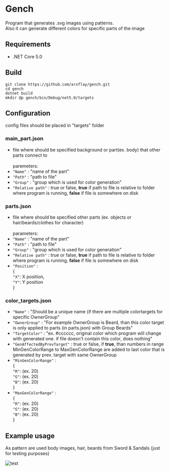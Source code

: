 # Gench
Program that generates .svg images using patterns. </br>
Also it can generate different colors for specific parts of the image </br>
## Requirements
- .NET Core 5.0
## Build
``` 
git clone https://github.com/arxflay/gench.git
cd gench
dotnet build
mkdir @p gench/bin/Debug/net5.0/targets
```
## Configuration
config files should be placed in "targets" folder
### main_part.json
- file where should be specified background or part(ex. body) that other parts connect to </br></br>
paremeters: </br>
- ```"Name"``` : "name of the part" </br>
- ```"Path"``` : "path to file" </br>
- ```"Group"``` : "group which is used for color generation" </br>
- ```"Relative path"``` : true or false, <strong>true</strong> if path to file is relative to folder where program is running, <strong>false</strong> if file is somewhere on disk  </br>
### parts.json
- file where should be specified other parts (ex. objects or hair/beards/clothes for character)</br></br>
parameters:</br>
- ```"Name"``` : "name of the part" </br>
- ```"Path"``` : "path to file" </br>
- ```"Group"``` : "group which is used for color generation" </br>
- ```"Relative path"``` : true or false, <strong>true</strong> if path to file is relative to folder where program is running, <strong>false</strong> if file is somewhere on disk  </br>
- ```"Position"``` : </br>
       { </br>
         ```"X"```: X position, </br>
         ```"Y"```: Y position  </br>
       }
### color_targets.json
- ```"Name"``` : "Should be a unique name (if there are multiple colortargets for specific OwnerGroup" </br>
- ```"OwnerGroup"``` : "For example OwnerGroup is Beard, than this color target is only applied to parts (in parts.json) with Group Beards" </br>
- ```"TargetColor"``` : "ex. #cccccc, original color which program will change with generated one. if file doesn't contain this color, does nothing" </br>
- ```"GenAffectedByPrevTarget"``` : true or false, if <strong>true</strong>, than numbers in range MinGenColorRange to MaxGenColorRange are added to last color that is generated by prev. target with same OwnerGroup
- ```"MinGenColorRange"``` : </br>
       { </br>
         ```"R"```: (ex. 20) </br>
         ```"G"```: (ex. 20) </br>
         ```"B"```:  (ex. 20) </br>
       }
- ```"MaxGenColorRange"``` : </br>
       { </br>
         ```"R"```: (ex. 20) </br>
         ```"G"```: (ex. 20) </br>
         ```"B"```:  (ex. 20) </br>
       }
## Example usage
As pattern are used body images, hair, beards from Sword & Sandals (just for testing purposes) </br>

<img src="https://i.ibb.co/K6pKdky/test.png" alt="test" border="0">
